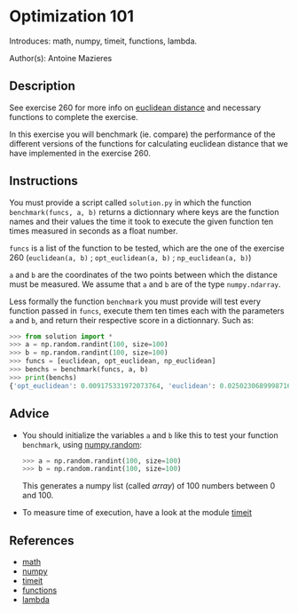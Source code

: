 # Optimization 101

Introduces: math, numpy, timeit, functions, lambda.

Author(s): Antoine Mazieres

## Description

See exercise 260 for more info on [euclidean distance](https://en.wikipedia.org/wiki/Euclidean_distance) and necessary functions to complete the exercise.

In this exercise you will benchmark (ie. compare) the performance of the different versions of the functions for calculating euclidean distance that we have implemented in the exercise 260.

## Instructions

You must provide a script called `solution.py` in which the function `benchmark(funcs, a, b)` returns a dictionnary where keys are the function names and their values the time it took to execute the given function ten times measured in seconds as a float number.

`funcs` is a list of the function to be tested, which are the one of the exercise 260 (`euclidean(a, b)` ; `opt_euclidean(a, b)` ; `np_euclidean(a, b)`)

`a` and `b` are the coordinates of the two points between which the distance must be measured. We assume that `a` and `b` are of the type `numpy.ndarray`.

Less formally the function `benchmark` you must provide will test every function passed in `funcs`, execute them ten times each with the parameters `a` and `b`, and return their respective score in a dictionnary. Such as:

```python
>>> from solution import *
>>> a = np.random.randint(100, size=100)
>>> b = np.random.randint(100, size=100)
>>> funcs = [euclidean, opt_euclidean, np_euclidean]
>>> benchs = benchmark(funcs, a, b)
>>> print(benchs)
{'opt_euclidean': 0.009175331972073764, 'euclidean': 0.02502306899987161, 'np_euclidean': 0.002547977026551962}
```

## Advice

+ You should initialize the variables `a` and `b` like this to test your function `benchmark`, using [numpy.random](http://docs.scipy.org/doc/numpy/reference/routines.random.html):

	```python
	>>> a = np.random.randint(100, size=100)
	>>> b = np.random.randint(100, size=100)
	```

	This generates a numpy list (called *array*) of 100 numbers between 0 and 100.

+ To measure time of execution, have a look at the module [timeit](https://docs.python.org/2/library/timeit.html)

## References
 - [math](https://docs.python.org/3.4/library/math.html)
 - [numpy](http://www.numpy.org/)
 - [timeit](https://docs.python.org/3.4/library/timeit.html)
 - [functions](https://docs.python.org/3/tutorial/controlflow.html#defining-functions)
 - [lambda](https://docs.python.org/2/tutorial/controlflow.html#lambda-expressions)
